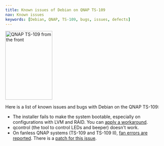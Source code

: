 ```yaml
---
title: Known issues of Debian on QNAP TS-109
nav: Known issues
keywords: [Debian, QNAP, TS-109, bugs, issues, defects]
---
```


<div class="right">
<img src = "../images/r_ts109_front.jpg" class="border" alt="QNAP TS-109 from the front" width="148" height="217" />
</div>

Here is a list of known issues and bugs with Debian on the QNAP TS-109:

* The installer fails to make the system bootable, especially on
configurations with LVM and RAID.  You can [apply a
workaround](../troubleshooting/#bootable).
* qcontrol (the tool to control LEDs and beeper) doesn't work.
* On fanless QNAP systems (TS-109 and TS-109 II), [fan errors are
reported](http://bugs.debian.org/712841).  There is a [patch for this
issue](http://bugs.debian.org/712841#169).

